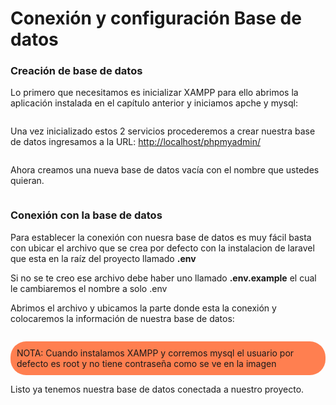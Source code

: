 # Conexión y configuración Base de datos 

### Creación de base de datos
Lo primero que necesitamos es inicializar XAMPP para ello abrimos la aplicación instalada en el capítulo anterior y iniciamos apche y mysql:

<img :src="$withBase('/img/xampp.jpg')">

Una vez inicializado estos 2 servicios procederemos a crear nuestra base de datos ingresamos a la 
URL: [http://localhost/phpmyadmin/](http://localhost/phpmyadmin/)

<img :src="$withBase('/img/phpmyadmin.png')">

Ahora creamos una nueva base de datos vacía con el nombre que ustedes quieran.

<img :src="$withBase('/img/crea_base_datos.jpg')">

### Conexión con la base de datos

Para establecer la conexión con nuesra base de datos es muy fácil basta con ubicar el archivo que se crea por defecto con la instalacion de laravel que esta en la raíz del proyecto llamado  <b>.env</b> 

Si no se te creo ese archivo debe haber uno llamado <b>.env.example</b> el cual le cambiaremos el nombre a solo .env

Abrimos el archivo y ubicamos la parte donde esta la conexión y colocaremos la información de nuestra base de datos:

<img :src="$withBase('/img/conexion_bs.png')">

<p style="background-color: coral; border-radius: 25px; padding:10px">NOTA: Cuando instalamos XAMPP y corremos mysql el usuario por defecto es root y no tiene contraseña como se ve en la imagen</p>

Listo ya tenemos nuestra base de datos conectada a nuestro proyecto.


